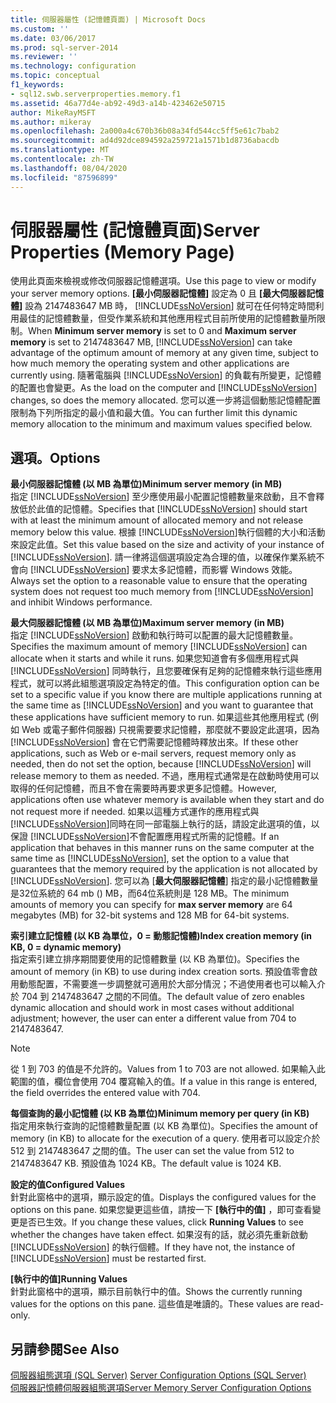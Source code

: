 ```yaml
---
title: 伺服器屬性 (記憶體頁面) | Microsoft Docs
ms.custom: ''
ms.date: 03/06/2017
ms.prod: sql-server-2014
ms.reviewer: ''
ms.technology: configuration
ms.topic: conceptual
f1_keywords:
- sql12.swb.serverproperties.memory.f1
ms.assetid: 46a77d4e-ab92-49d3-a14b-423462e50715
author: MikeRayMSFT
ms.author: mikeray
ms.openlocfilehash: 2a000a4c670b36b08a34fd544cc5ff5e61c7bab2
ms.sourcegitcommit: ad4d92dce894592a259721a1571b1d8736abacdb
ms.translationtype: MT
ms.contentlocale: zh-TW
ms.lasthandoff: 08/04/2020
ms.locfileid: "87596899"
---
```

# <a name="server-properties-memory-page"></a><span data-ttu-id="fad9b-102">伺服器屬性 (記憶體頁面)</span><span class="sxs-lookup"><span data-stu-id="fad9b-102">Server Properties (Memory Page)</span></span>
  <span data-ttu-id="fad9b-103">使用此頁面來檢視或修改伺服器記憶體選項。</span><span class="sxs-lookup"><span data-stu-id="fad9b-103">Use this page to view or modify your server memory options.</span></span> <span data-ttu-id="fad9b-104">**[最小伺服器記憶體]** 設定為 0 且 **[最大伺服器記憶體]** 設為 2147483647 MB 時， [!INCLUDE[ssNoVersion](../../includes/ssnoversion-md.md)] 就可在任何特定時間利用最佳的記憶體數量，但受作業系統和其他應用程式目前所使用的記憶體數量所限制。</span><span class="sxs-lookup"><span data-stu-id="fad9b-104">When **Minimum server memory** is set to 0 and **Maximum server memory** is set to 2147483647 MB, [!INCLUDE[ssNoVersion](../../includes/ssnoversion-md.md)] can take advantage of the optimum amount of memory at any given time, subject to how much memory the operating system and other applications are currently using.</span></span> <span data-ttu-id="fad9b-105">隨著電腦與 [!INCLUDE[ssNoVersion](../../includes/ssnoversion-md.md)] 的負載有所變更，記憶體的配置也會變更。</span><span class="sxs-lookup"><span data-stu-id="fad9b-105">As the load on the computer and [!INCLUDE[ssNoVersion](../../includes/ssnoversion-md.md)] changes, so does the memory allocated.</span></span> <span data-ttu-id="fad9b-106">您可以進一步將這個動態記憶體配置限制為下列所指定的最小值和最大值。</span><span class="sxs-lookup"><span data-stu-id="fad9b-106">You can further limit this dynamic memory allocation to the minimum and maximum values specified below.</span></span>  
  
## <a name="options"></a><span data-ttu-id="fad9b-107">選項。</span><span class="sxs-lookup"><span data-stu-id="fad9b-107">Options</span></span>  
 <span data-ttu-id="fad9b-108">**最小伺服器記憶體 (以 MB 為單位)**</span><span class="sxs-lookup"><span data-stu-id="fad9b-108">**Minimum server memory (in MB)**</span></span>  
 <span data-ttu-id="fad9b-109">指定 [!INCLUDE[ssNoVersion](../../includes/ssnoversion-md.md)] 至少應使用最小配置記憶體數量來啟動，且不會釋放低於此值的記憶體。</span><span class="sxs-lookup"><span data-stu-id="fad9b-109">Specifies that [!INCLUDE[ssNoVersion](../../includes/ssnoversion-md.md)] should start with at least the minimum amount of allocated memory and not release memory below this value.</span></span> <span data-ttu-id="fad9b-110">根據 [!INCLUDE[ssNoVersion](../../includes/ssnoversion-md.md)]執行個體的大小和活動來設定此值。</span><span class="sxs-lookup"><span data-stu-id="fad9b-110">Set this value based on the size and activity of your instance of [!INCLUDE[ssNoVersion](../../includes/ssnoversion-md.md)].</span></span> <span data-ttu-id="fad9b-111">請一律將這個選項設定為合理的值，以確保作業系統不會向 [!INCLUDE[ssNoVersion](../../includes/ssnoversion-md.md)] 要求太多記憶體，而影響 Windows 效能。</span><span class="sxs-lookup"><span data-stu-id="fad9b-111">Always set the option to a reasonable value to ensure that the operating system does not request too much memory from [!INCLUDE[ssNoVersion](../../includes/ssnoversion-md.md)] and inhibit Windows performance.</span></span>  
  
 <span data-ttu-id="fad9b-112">**最大伺服器記憶體 (以 MB 為單位)**</span><span class="sxs-lookup"><span data-stu-id="fad9b-112">**Maximum server memory (in MB)**</span></span>  
 <span data-ttu-id="fad9b-113">指定 [!INCLUDE[ssNoVersion](../../includes/ssnoversion-md.md)] 啟動和執行時可以配置的最大記憶體數量。</span><span class="sxs-lookup"><span data-stu-id="fad9b-113">Specifies the maximum amount of memory [!INCLUDE[ssNoVersion](../../includes/ssnoversion-md.md)] can allocate when it starts and while it runs.</span></span> <span data-ttu-id="fad9b-114">如果您知道會有多個應用程式與 [!INCLUDE[ssNoVersion](../../includes/ssnoversion-md.md)] 同時執行，且您要確保有足夠的記憶體來執行這些應用程式，就可以將此組態選項設定為特定的值。</span><span class="sxs-lookup"><span data-stu-id="fad9b-114">This configuration option can be set to a specific value if you know there are multiple applications running at the same time as [!INCLUDE[ssNoVersion](../../includes/ssnoversion-md.md)] and you want to guarantee that these applications have sufficient memory to run.</span></span> <span data-ttu-id="fad9b-115">如果這些其他應用程式 (例如 Web 或電子郵件伺服器) 只視需要要求記憶體，那麼就不要設定此選項，因為 [!INCLUDE[ssNoVersion](../../includes/ssnoversion-md.md)] 會在它們需要記憶體時釋放出來。</span><span class="sxs-lookup"><span data-stu-id="fad9b-115">If these other applications, such as Web or e-mail servers, request memory only as needed, then do not set the option, because [!INCLUDE[ssNoVersion](../../includes/ssnoversion-md.md)] will release memory to them as needed.</span></span> <span data-ttu-id="fad9b-116">不過，應用程式通常是在啟動時使用可以取得的任何記憶體，而且不會在需要時再要求更多記憶體。</span><span class="sxs-lookup"><span data-stu-id="fad9b-116">However, applications often use whatever memory is available when they start and do not request more if needed.</span></span> <span data-ttu-id="fad9b-117">如果以這種方式運作的應用程式與 [!INCLUDE[ssNoVersion](../../includes/ssnoversion-md.md)]同時在同一部電腦上執行的話，請設定此選項的值，以保證 [!INCLUDE[ssNoVersion](../../includes/ssnoversion-md.md)]不會配置應用程式所需的記憶體。</span><span class="sxs-lookup"><span data-stu-id="fad9b-117">If an application that behaves in this manner runs on the same computer at the same time as [!INCLUDE[ssNoVersion](../../includes/ssnoversion-md.md)], set the option to a value that guarantees that the memory required by the application is not allocated by [!INCLUDE[ssNoVersion](../../includes/ssnoversion-md.md)].</span></span> <span data-ttu-id="fad9b-118">您可以為 [**最大伺服器記憶體**] 指定的最小記憶體數量是32位系統的 64 mb () MB，而64位系統則是 128 MB。</span><span class="sxs-lookup"><span data-stu-id="fad9b-118">The minimum amounts of memory you can specify for **max server memory** are 64 megabytes (MB) for 32-bit systems and 128 MB for 64-bit systems.</span></span>  
  
 <span data-ttu-id="fad9b-119">**索引建立記憶體 (以 KB 為單位，0 = 動態記憶體)**</span><span class="sxs-lookup"><span data-stu-id="fad9b-119">**Index creation memory (in KB, 0 = dynamic memory)**</span></span>  
 <span data-ttu-id="fad9b-120">指定索引建立排序期間要使用的記憶體數量 (以 KB 為單位)。</span><span class="sxs-lookup"><span data-stu-id="fad9b-120">Specifies the amount of memory (in KB) to use during index creation sorts.</span></span> <span data-ttu-id="fad9b-121">預設值零會啟用動態配置，不需要進一步調整就可適用於大部分情況；不過使用者也可以輸入介於 704 到 2147483647 之間的不同值。</span><span class="sxs-lookup"><span data-stu-id="fad9b-121">The default value of zero enables dynamic allocation and should work in most cases without additional adjustment; however, the user can enter a different value from 704 to 2147483647.</span></span>  
  
> [!NOTE]  
>  <span data-ttu-id="fad9b-122">從 1 到 703 的值是不允許的。</span><span class="sxs-lookup"><span data-stu-id="fad9b-122">Values from 1 to 703 are not allowed.</span></span> <span data-ttu-id="fad9b-123">如果輸入此範圍的值，欄位會使用 704 覆寫輸入的值。</span><span class="sxs-lookup"><span data-stu-id="fad9b-123">If a value in this range is entered, the field overrides the entered value with 704.</span></span>  
  
 <span data-ttu-id="fad9b-124">**每個查詢的最小記憶體 (以 KB 為單位)**</span><span class="sxs-lookup"><span data-stu-id="fad9b-124">**Minimum memory per query (in KB)**</span></span>  
 <span data-ttu-id="fad9b-125">指定用來執行查詢的記憶體數量配置 (以 KB 為單位)。</span><span class="sxs-lookup"><span data-stu-id="fad9b-125">Specifies the amount of memory (in KB) to allocate for the execution of a query.</span></span> <span data-ttu-id="fad9b-126">使用者可以設定介於 512 到 2147483647 之間的值。</span><span class="sxs-lookup"><span data-stu-id="fad9b-126">The user can set the value from 512 to 2147483647 KB.</span></span> <span data-ttu-id="fad9b-127">預設值為 1024 KB。</span><span class="sxs-lookup"><span data-stu-id="fad9b-127">The default value is 1024 KB.</span></span>  
  
 <span data-ttu-id="fad9b-128">**設定的值**</span><span class="sxs-lookup"><span data-stu-id="fad9b-128">**Configured Values**</span></span>  
 <span data-ttu-id="fad9b-129">針對此窗格中的選項，顯示設定的值。</span><span class="sxs-lookup"><span data-stu-id="fad9b-129">Displays the configured values for the options on this pane.</span></span> <span data-ttu-id="fad9b-130">如果您變更這些值，請按一下 **[執行中的值]** ，即可查看變更是否已生效。</span><span class="sxs-lookup"><span data-stu-id="fad9b-130">If you change these values, click **Running Values** to see whether the changes have taken effect.</span></span> <span data-ttu-id="fad9b-131">如果沒有的話，就必須先重新啟動 [!INCLUDE[ssNoVersion](../../includes/ssnoversion-md.md)] 的執行個體。</span><span class="sxs-lookup"><span data-stu-id="fad9b-131">If they have not, the instance of [!INCLUDE[ssNoVersion](../../includes/ssnoversion-md.md)] must be restarted first.</span></span>  
  
 <span data-ttu-id="fad9b-132">**[執行中的值]**</span><span class="sxs-lookup"><span data-stu-id="fad9b-132">**Running Values**</span></span>  
 <span data-ttu-id="fad9b-133">針對此窗格中的選項，顯示目前執行中的值。</span><span class="sxs-lookup"><span data-stu-id="fad9b-133">Shows the currently running values for the options on this pane.</span></span> <span data-ttu-id="fad9b-134">這些值是唯讀的。</span><span class="sxs-lookup"><span data-stu-id="fad9b-134">These values are read-only.</span></span>  
  
## <a name="see-also"></a><span data-ttu-id="fad9b-135">另請參閱</span><span class="sxs-lookup"><span data-stu-id="fad9b-135">See Also</span></span>  
 <span data-ttu-id="fad9b-136">[伺服器組態選項 &#40;SQL Server&#41;](server-configuration-options-sql-server.md) </span><span class="sxs-lookup"><span data-stu-id="fad9b-136">[Server Configuration Options &#40;SQL Server&#41;](server-configuration-options-sql-server.md) </span></span>  
 [<span data-ttu-id="fad9b-137">伺服器記憶體伺服器組態選項</span><span class="sxs-lookup"><span data-stu-id="fad9b-137">Server Memory Server Configuration Options</span></span>](server-memory-server-configuration-options.md)  
  
  
